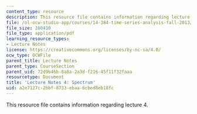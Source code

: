 ```yaml
---
content_type: resource
description: This resource file contains information regarding lecture 4.
file: /ol-ocw-studio-app/courses/14-384-time-series-analysis-fall-2013/a2e7127c2bbf8733ebaa6cbed8eb18fc_MIT14_384F13_lec4.pdf
file_size: 260410
file_type: application/pdf
learning_resource_types:
- Lecture Notes
license: https://creativecommons.org/licenses/by-nc-sa/4.0/
ocw_type: OCWFile
parent_title: Lecture Notes
parent_type: CourseSection
parent_uid: 72d9b46b-8a8a-2a3d-f216-45f11f32faaa
resourcetype: Document
title: 'Lecture Notes 4: Spectrum'
uid: a2e7127c-2bbf-8733-ebaa-6cbed8eb18fc
---
```

This resource file contains information regarding lecture 4.